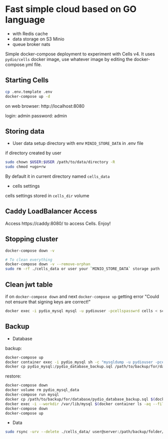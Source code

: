 # Fast simple cloud based on GO language

- with Redis cache
- data storage on S3 Minio
- queue broker nats

Simple docker-compose deployment to experiment with Cells v4.
It uses `pydio/cells` docker image, use whatever image by editing the docker-compose.yml file.

## Starting Cells

```bash
cp .env.template .env
docker-compose up -d
```

on web browser: http://localhost:8080

login: admin
password: admin

## Storing data

- User data
setup directory with env `MINIO_STORE_DATA` in .env file

if directory created by user
```bash
sudo chown $USER:$USER /path/to/data/directory -R
sudo chmod +ugo+rw
```

By default it in current directory named `cells_data`

- cells settings

cells settings stored in `cells_dir` volume
 

## Caddy LoadBalancer Access

Access https://caddy:8080/ to access Cells. Enjoy!

## Stopping cluster

```bash
docker-compose down -v
```

```sh
# To clean everything
docker-compose down -v --remove-orphan
sudo rm -rf ./cells_data or user your `MINIO_STORE_DATA` storage path
```

## Clean jwt table

if on `docker-compose down` and next `docker-compose up` getting error "Could not ensure that signing keys are correct!"

```bash
docker exec -i pydio_mysql mysql -u pydiouser -pcellspasswrd cells < scripts/clean-jwt.sql
```

## Backup

- Database

backup:

```bash
docker-compose up
docker container exec -i pydio_mysql sh -c "mysqldump -u pydiouser -pcellspasswrd cells --no-tablespaces > /pydio_database_backup.sql"
docker cp pydio_mysql:/pydio_database_backup.sql /path/to/backup/for/database/pydio_database_backup.sql
```

restore:

```bash
docker-compose down
docker volume rm pydio_mysql_data
docker-compose run mysql
docker cp /path/to/backup/for/database/pydio_database_backup.sql $(docker container ls -aq --filter "name=pydio_mysql"):/tmp/pydio_database_backup.sql
docker exec -i --workdir /var/lib/mysql $(docker container ls -aq --filter "name=pydio_mysql") sh -c 'mysql -u pydiouser -pcellspasswrd cells < /tmp/pydio_database_backup.sql'
docker-compose down
docker-compose up
```

- Data

```bash
sudo rsync -urv --delete ./cells_data/ user@server:/path/backup/folder/
```



